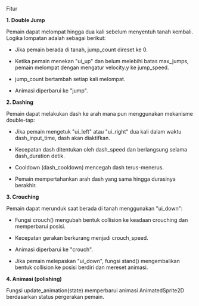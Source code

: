 Fitur

**1. Double Jump**

Pemain dapat melompat hingga dua kali sebelum menyentuh tanah kembali. Logika lompatan adalah sebagai berikut:

* Jika pemain berada di tanah, jump_count direset ke 0.

* Ketika pemain menekan "ui_up" dan belum melebihi batas max_jumps, pemain melompat dengan mengatur velocity.y ke jump_speed.

* jump_count bertambah setiap kali melompat.

* Animasi diperbarui ke "jump".

**2. Dashing**

Pemain dapat melakukan dash ke arah mana pun menggunakan mekanisme double-tap:

* Jika pemain mengetuk "ui_left" atau "ui_right" dua kali dalam waktu dash_input_time, dash akan diaktifkan.

* Kecepatan dash ditentukan oleh dash_speed dan berlangsung selama dash_duration detik.

* Cooldown (dash_cooldown) mencegah dash terus-menerus.

* Pemain mempertahankan arah dash yang sama hingga durasinya berakhir.

**3. Crouching**

Pemain dapat merunduk saat berada di tanah menggunakan "ui_down":

* Fungsi crouch() mengubah bentuk collision ke keadaan crouching dan memperbarui posisi.

* Kecepatan gerakan berkurang menjadi crouch_speed.

* Animasi diperbarui ke "crouch".

* Jika pemain melepaskan "ui_down", fungsi stand() mengembalikan bentuk collision ke posisi berdiri dan mereset animasi.

**4. Animasi (polishing)**

Fungsi update_animation(state) memperbarui animasi AnimatedSprite2D berdasarkan status pergerakan pemain.